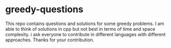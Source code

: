 # greedy-questions
This repo contains questions and solutions for some greedy problems. I am able to think of solutions in cpp  but not best in terms of time and space complexity. i ask everyone to contribute in different languages with different approaches. Thanks for your contribution.
